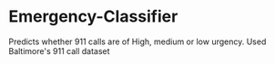 # Emergency-Classifier

Predicts whether 911 calls are of High, medium or low urgency. Used Baltimore's 911 call dataset
